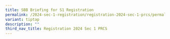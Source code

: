 ```yaml
---
title: SBB Briefing for S1 Registration
permalink: /2024-sec-1-registration/registration-2024-sec-1-prcs/permalink/
variant: tiptap
description: ""
third_nav_title: Registration 2024 Sec 1 PRCS
---
```

<p></p>